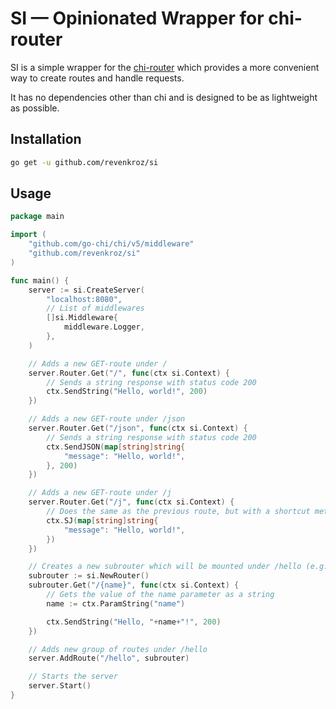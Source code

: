 # SI — Opinionated Wrapper for chi-router

SI is a simple wrapper for the [chi-router](https://github.com/go-chi/chi) which provides a more convenient way to create routes and handle requests.

It has no dependencies other than chi and is designed to be as lightweight as possible.

## Installation

```bash
go get -u github.com/revenkroz/si
```
## Usage

```go
package main

import (
	"github.com/go-chi/chi/v5/middleware"
	"github.com/revenkroz/si"
)

func main() {
	server := si.CreateServer(
		"localhost:8080",
		// List of middlewares
		[]si.Middleware{
			middleware.Logger,
		},
	)

	// Adds a new GET-route under /
	server.Router.Get("/", func(ctx si.Context) {
		// Sends a string response with status code 200
		ctx.SendString("Hello, world!", 200)
	})

	// Adds a new GET-route under /json
	server.Router.Get("/json", func(ctx si.Context) {
		// Sends a string response with status code 200
		ctx.SendJSON(map[string]string{
			"message": "Hello, world!",
		}, 200)
	})

	// Adds a new GET-route under /j
	server.Router.Get("/j", func(ctx si.Context) {
		// Does the same as the previous route, but with a shortcut method
		ctx.SJ(map[string]string{
			"message": "Hello, world!",
		})
	})

	// Creates a new subrouter which will be mounted under /hello (e.g. /hello/{name})
	subrouter := si.NewRouter()
	subrouter.Get("/{name}", func(ctx si.Context) {
		// Gets the value of the name parameter as a string
		name := ctx.ParamString("name")

		ctx.SendString("Hello, "+name+"!", 200)
	})

	// Adds new group of routes under /hello
	server.AddRoute("/hello", subrouter)

	// Starts the server
	server.Start()
}

```

